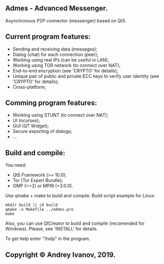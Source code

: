 ## Admes - Advanced Messenger.
Asynchronous P2P connector (messenger) based on Qt5.

## Current program features:
- Sending and receiving data (messages);
- Dialog (chat) for each connection (peer);
- Working using real IPs (can be useful in LAN);
- Working using TOR network (to connect over NAT);
- End-to-end encryption (see 'CRYPTO' for details);
- Unique pair of public and private ECC keys to verify user identity (see 'CRYPTO' for details);
- Cross-platform;

## Comming program features:
- Working using STUNT (to connect over NAT);
- UI (ncurses);
- GUI (QT Widget);
- Secure exporting of dialogs;
- ...

## Build and compile:
You need: 
- Qt5 Framework (>= 10.0);
- Tor (Tor Expert Bundle);
- GMP (>=2) or MPIR (=3.0.0).

Use qmake + make to build and compile.
Build script example for Linux:

    mkdir build || cd build
    qmake -o Makefile ../admes.pro
    make

Also, you can use QtCreator to build and compile (recomended for Windows).
Please, see 'INSTALL' for details.

To get help enter "/help" in the program.

## Copyright © Andrey Ivanov, 2019.